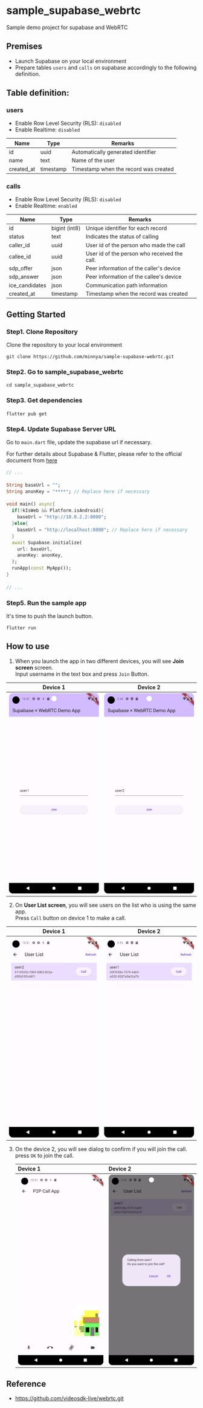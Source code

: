 # sample_supabase_webrtc

Sample demo project for supabase and WebRTC

## Premises
- Launch Supabase on your local environment
- Prepare tables `users` and `calls` on supabase accordingly to the following definition.

## Table definition: 
### users
- Enable Row Level Security (RLS): `disabled`
- Enable Realtime: `disabled`

| Name       | Type      | Remarks                               |
|------------|-----------|---------------------------------------|
| id         | uuid      | Automatically generated identifier    |
| name       | text      | Name of the user                      |
| created_at | timestamp | Timestamp when the record was created |


### calls
- Enable Row Level Security (RLS): `disabled`
- Enable Realtime: `enabled`

| Name          | Type          | Remarks                                      |
|---------------|---------------|----------------------------------------------|
| id            | bigint (int8) | Unique identifier for each record            |
| status        | text          | Indicates the status of calling              |
| caller_id     | uuid          | User id of the person who made the call      |
| callee_id     | uuid          | User id of the person who received the call. |
| sdp_offer     | json          | Peer information of the caller's device      |
| sdp_answer    | json          | Peer information of the callee's device      |
| ice_candidates| json          | Communication path information               |
| created_at    | timestamp     | Timestamp when the record was created        |

## Getting Started

### Step1. Clone Repository
Clone the repository to your local environment
```shell
git clone https://github.com/minnya/sample-supabase-webrtc.git
```

### Step2. Go to sample_supabase_webrtc
```shell
cd sample_supabase_webrtc
```

### Step3. Get dependencies
```shell
flutter pub get
```

### Step4. Update Supabase Server URL
Go to `main.dart` file, update the supabase url if necessary.

For further details about Supabase & Flutter, please refer to the official document from [here](https://pub.dev/packages/supabase_flutter)

```dart
// ...

String baseUrl = "";
String anonKey = "****"; // Replace here if necessary

void main() async{
  if(!kIsWeb && Platform.isAndroid){
    baseUrl = "http://10.0.2.2:8000";
  }else{
    baseUrl = "http://localhost:8000"; // Replace here if necessary
  }
  await Supabase.initialize(
    url: baseUrl,
    anonKey: anonKey,
  );
  runApp(const MyApp());
}

// ...
```

### Step5. Run the sample app
It's time to push the launch button.
```shell
flutter run
```

## How to use
1. When you launch the app in two different devices, you will see **Join screen** screen.<br>
Input username in the text box and press `Join` Button.

| Device 1                              | Device 2                              |
|---------------------------------------|---------------------------------------|
| ![img.png](doc/screenshot_join_1.png) | ![img.png](doc/screenshot_join_2.png) |

2. On **User List screen**, you will see users on the list who is using the same app.<br>
Press `Call` button on device 1 to make a call.

| Device 1                              | Device 2                              |
|---------------------------------------|---------------------------------------|
| ![img.png](doc/screenshot_list_1.png) | ![img.png](doc/screenshot_list_2.png) |

3. On the device 2, you will see dialog to confirm if you will join the call.<br>
press `OK` to join the call.

   | Device 1                              | Device 2                              |
   |---------------------------------------|---------------------------------------|
   | ![img.png](doc/screenshot_call_1.png) | ![img.png](doc/screenshot_call_2.png) |

## Reference
- https://github.com/videosdk-live/webrtc.git